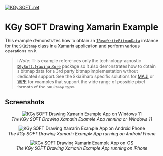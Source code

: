 ﻿[![KGy SOFT .net](https://user-images.githubusercontent.com/27336165/124292367-c93f3d00-db55-11eb-8003-6d943ee7d7fa.png)](https://kgysoft.net)

# KGy SOFT Drawing Xamarin Example

This example demonstrates how to obtain an [`IReadWriteBitmapData`](https://docs.kgysoft.net/drawing/html/T_KGySoft_Drawing_Imaging_IReadWriteBitmapData.htm) instance for the `SKBitmap` class in a Xamarin application and perform various operations on it.

> ℹ️ _Note:_ This example references only the technology-agnostic [`KGySoft.Drawing.Core`](https://www.nuget.org/packages/KGySoft.Drawing.Core) package so it also demonstrates how to obtain a bitmap data for a 3rd party bitmap implementation without dedicated support. See the SkiaSharp specific solutions for [MAUI](../SkiaSharp.Maui) or [WPF](../SkiaSharp.Wpf) for examples that support the wide range of possible pixel formats of the `SKBitmap` type.

## Screenshots

<p align="center">
  <img alt="KGy SOFT Drawing Xamarin Example App on Windows 11" src="https://github.com/user-attachments/assets/7b7ec8ed-339c-4903-8640-2d6b98a24c4a"/>
  <br/><em>The KGy SOFT Drawing Xamarin Example App running on Windows 11</em>
</p>

<p align="center">
  <img alt="KGy SOFT Drawing Xamarin Example App on Android Phone" src="https://github.com/user-attachments/assets/9736c4cd-c1c7-4598-9b18-f64713aa01ee"/>
  <br/><em>The KGy SOFT Drawing Xamarin Example App running on Android Phone</em>
</p>

<p align="center">
  <img alt="KGy SOFT Drawing Xamarin Example App on iOS" src="https://github.com/koszeggy/KGySoft.Drawing/assets/27336165/d5f3546f-f43f-410d-9a09-40ee303368c5"/>
  <br/><em>The KGy SOFT Drawing Xamarin Example App running on iPhone</em>
</p>
